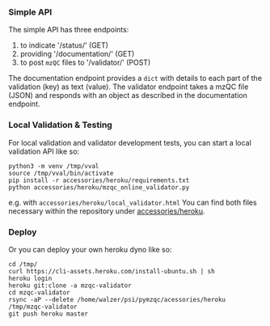 ### Simple API

The simple API has three endpoints: 
1. to indicate '/status/' (GET)
2. providing '/documentation/' (GET) 
3. to post `mzQC` files to '/validator/' (POST)

The documentation endpoint provides a `dict` with details to each part of the validation (key) as text (value).
The validator endpoint takes a mzQC file (JSON) and responds with an object as described in the documentation endpoint.

### Local Validation & Testing
For local validation and validator development tests, you can start a local validation API like so:
```
python3 -m venv /tmp/vval
source /tmp/vval/bin/activate
pip install -r accessories/heroku/requirements.txt
python accessories/heroku/mzqc_online_validator.py
```
e.g. with `accessories/heroku/local_validator.html`
You can find both files necessary within the repository under [accessories/heroku](https://github.com/MS-Quality-hub/pymzqc/tree/main/accessories/heroku).

### Deploy
Or you can deploy your own heroku dyno like so:
```
cd /tmp/
curl https://cli-assets.heroku.com/install-ubuntu.sh | sh
heroku login
heroku git:clone -a mzqc-validator 
cd mzqc-validator
rsync -aP --delete /home/walzer/psi/pymzqc/acessories/heroku  /tmp/mzqc-validator
git push heroku master
```

